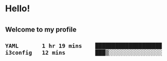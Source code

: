 
<h1>Hello!<h1>
<h2>Welcome to my profile<h2>

<!--START_SECTION:waka-->

```txt
YAML       1 hr 19 mins    █████████████████████▓░░░   86.40 %
i3config   12 mins         ███▒░░░░░░░░░░░░░░░░░░░░░   13.60 %
```

<!--END_SECTION:waka-->
